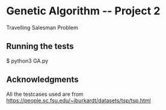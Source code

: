 # Genetic Algorithm -- Project 2

Travelling Salesman Problem 

## Running the tests

$ python3 GA.py

## Acknowledgments

All the testcases used are from https://people.sc.fsu.edu/~jburkardt/datasets/tsp/tsp.html